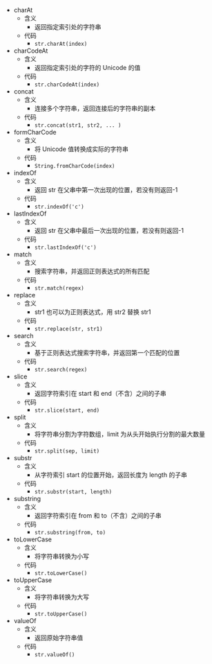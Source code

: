 - charAt
	- 含义
		- 返回指定索引处的字符串
	- 代码
		- `str.charAt(index)`
- charCodeAt
	- 含义
		- 返回指定索引处的字符的 Unicode 的值
	- 代码
		- `str.charCodeAt(index)`
- concat
	- 含义
		- 连接多个字符串，返回连接后的字符串的副本
	- 代码
		- `str.concat(str1, str2, ... )`
- formCharCode
	- 含义
		- 将 Unicode 值转换成实际的字符串
	- 代码
		- `String.fromCharCode(index)`
- indexOf
	- 含义
		- 返回 str 在父串中第一次出现的位置，若没有则返回-1
	- 代码
		- `str.indexOf('c')`
- lastIndexOf
	- 含义
		- 返回 str 在父串中最后一次出现的位置，若没有则返回-1
	- 代码
		- `str.lastIndexOf('c')`
- match
	- 含义
		- 搜索字符串，并返回正则表达式的所有匹配
	- 代码
		- `str.match(regex)`
- replace
	- 含义
		- str1 也可以为正则表达式，用 str2 替换 str1
	- 代码
		- `str.replace(str, str1)`
- search
	- 含义
		- 基于正则表达式搜索字符串，并返回第一个匹配的位置
	- 代码
		- `str.search(regex)`
- slice
	- 含义
		- 返回字符索引在 start 和 end（不含）之间的子串
	- 代码
		- `str.slice(start, end)`
- split
	- 含义
		- 将字符串分割为字符数组，limit 为从头开始执行分割的最大数量
	- 代码
		- `str.split(sep, limit)`
- substr
	- 含义
		- 从字符索引 start 的位置开始，返回长度为 length 的子串
	- 代码
		- `str.substr(start, length)`
- substring
	- 含义
		- 返回字符索引在 from 和 to（不含）之间的子串
	- 代码
		- `str.substring(from, to)`
- toLowerCase
	- 含义
		- 将字符串转换为小写
	- 代码
		- `str.toLowerCase()`
- toUpperCase
	- 含义
		- 将字符串转换为大写
	- 代码
		- `str.toUpperCase()`
- valueOf
	- 含义
		- 返回原始字符串值
	- 代码
		- `str.valueOf()`